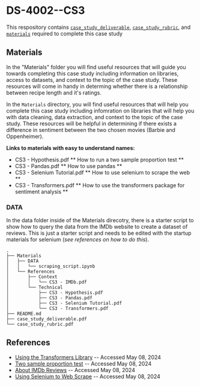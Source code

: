 # DS-4002--CS3

This respository contains [`case_study_deliverable`](case_study_deliverable.pdf), [`case_study_rubric`](case_study_rubric.pdf), and [`materials`](Materials) required to complete this case study

## Materials
In the "Materials" folder you will find useful resources that will guide you towards completing this case study including information on libraries, access to datasets, and context to the topic of the case study. These resources will come in handy in determing whether there is a relationship between recipe length and it's ratings.

In the `Materials` directory, you will find useful resources that will help you complete this case study including infomration on libraries that will help you with data cleaning, data extraction, and context to the topic of the case study. These resources will be helpful in determining if there exists a difference in sentiment between the two chosen movies (Barbie and Oppenheimer).

**Links to materials with easy to understand names:**
- CS3 - Hypothesis.pdf ** How to run a two sample proportion test **
- CS3 - Pandas.pdf ** How to use pandas **
- CS3 - Selenium Tutorial.pdf ** How to use selenium to scrape the web **
- CS3 - Transformers.pdf ** How to use the transformers package for sentiment analysis **

### DATA
In the data folder inside of the Materials direcotry, there is a starter script to show how to query the data from the IMDb website to create a dataset of reviews. This is just a starter script and needs to be edited with the startup materials for selenium (*see references on how to do this*). 

```
.
├── Materials
│   ├── DATA
│   │   └── scraping_script.ipynb
│   └── References
│       ├── Context
│       │   └── CS3 - IMDb.pdf
│       └── Technical
│           ├── CS3 - Hypothesis.pdf 
│           ├── CS3 - Pandas.pdf 
│           ├── CS3 - Selenium Tutorial.pdf 
│           └── CS3 - Transformers.pdf
├── README.md
├── case_study_deliverable.pdf
└── case_study_rubric.pdf
```

## References
- [Using the Transformers Library](https://huggingface.co/docs/transformers/index) -- Accessed May 08, 2024
- [Two sample proportion test](https://online.stat.psu.edu/stat800/lesson/5/5.5) -- Accessed May 08, 2024
- [About IMDb Reviews](https://help.imdb.com/article/contribution/contribution-information/how-are-user-reviews-displayed-on-imdb/G3AZQK7NTWFASP7A#) -- Accessed May 08, 2024
- [Using Selenium to Web Scrape](https://scrapfly.io/blog/web-scraping-with-selenium-and-python/) -- Accessed May 08, 2024
